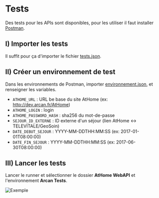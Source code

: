 # Tests

Des tests pour les APIs sont disponibles, pour les utiliser il faut installer [Postman](https://www.getpostman.com/ "postman").

## I) Importer les tests

Il suffit pour ça d'importer le fichier [tests.json](https://raw.githubusercontent.com/up-arcan/WebAPI/master/tests/tests.json).

## II) Créer un environnement de test

Dans les environnements de Postman, importer [environnement.json](https://raw.githubusercontent.com/up-arcan/WebAPI/master/tests/environnement.json), et renseigner les variables.

- `ATHOME_URL` : URL be base du site AtHome (ex: http://dev.arcan.fr/AtHome)
- `ATHOME_LOGIN` : login
- `ATHOME_PASSWORD_HASH` : sha256 du mot-de-passe
- `SEJOUR_ID_EXTERNE` : ID externe d'un séjour (lien AtHome <-> TELEVITALE/GeoSoin)
- `DATE_DEBUT_SEJOUR` : YYYY-MM-DDTHH:MM:SS (ex: 2017-01-01T08:00:00)
- `DATE_FIN_SEJOUR` : YYYY-MM-DDTHH:MM:SS (ex: 2017-06-30T08:00:00)

## III) Lancer les tests

Lancer le runner et sélectionner le dossier **AtHome WebAPI** et l'environnement **Arcan Tests**.

![Exemple](https://raw.githubusercontent.com/up-arcan/WebAPI/master/tests/example1.png "Exemple")
